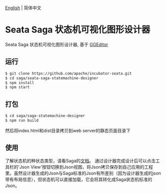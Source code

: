 [English](README.md) | 简体中文

# Seata Saga 状态机可视化图形设计器

Seata Saga 状态机可视化图形设计器, 基于 [GGEditor](https://github.com/alibaba/GGEditor)

## 运行

```sh
$ git clone https://github.com/apache/incubator-seata.git
$ cd saga/seata-saga-statemachine-designer
$ npm install
$ npm start
```

## 打包
```sh
$ cd saga/saga-statemachine-designer
$ npm run build
```

然后将index.html和dist目录拷贝到web server的静态页面目录下

## 使用
了解状态机的种状态类型，请看Saga的[文档](https://seata.apache.org/zh-cn/docs/user/mode/saga)。 通过设计器完成设计后可以点击工具栏的'Json View'按钮切换到Json视图，将Json拷贝保存到自己应用的工程里。虽然设计器生成的Json与Saga标准的Json有所差别（因为设计器生成的json带有布局信息），但状态机可以直接加载，它会将其转化成Saga状态机标准的Json。
